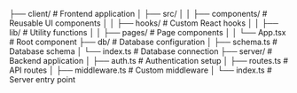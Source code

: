 ├── client/                 # Frontend application
│   ├── src/
│   │   ├── components/    # Reusable UI components
│   │   ├── hooks/        # Custom React hooks
│   │   ├── lib/          # Utility functions
│   │   ├── pages/        # Page components
│   │   └── App.tsx       # Root component
├── db/                    # Database configuration
│   ├── schema.ts         # Database schema
│   └── index.ts          # Database connection
├── server/                # Backend application
│   ├── auth.ts           # Authentication setup
│   ├── routes.ts         # API routes
│   ├── middleware.ts     # Custom middleware
│   └── index.ts          # Server entry point